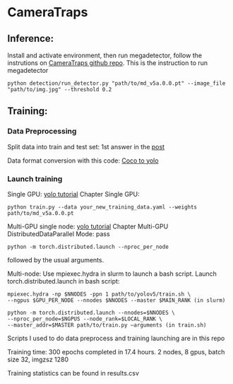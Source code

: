 # CameraTraps 
## Inference:
Install and activate environment, then run megadetector, follow the instrutions on
[CameraTraps github repo](https://github.com/microsoft/CameraTraps/blob/main/megadetector.md#using-the-model). This is the instruction to run megadetector
```
python detection/run_detector.py "path/to/md_v5a.0.0.pt" --image_file "path/to/img.jpg" --threshold 0.2 
```
 
## Training:

### Data Preprocessing
Split data into train and test set: 1st answer in the [post](https://stackoverflow.com/questions/57394135/split-image-dataset-into-train-test-datasets)
 
Data format conversion with this code: [Coco to yolo](https://github.com/qwirky-yuzu/COCO-to-YOLO)

### Launch training
Single GPU:
[yolo tutorial](https://docs.ultralytics.com/tutorials/multi-gpu-training/) Chapter Single GPU:
```
python train.py --data your_new_training_data.yaml --weights path/to/md_v5a.0.0.pt
```
 
Multi-GPU single node:
[yolo tutorial](https://docs.ultralytics.com/tutorials/multi-gpu-training/) Chapter Multi-GPU DistributedDataParallel Mode:
pass 
```
python -m torch.distributed.launch --nproc_per_node
```
followed by the usual arguments.
 
Multi-node:
Use mpiexec.hydra in slurm to launch a bash script. Launch torch.distributed.launch in bash script:
```
mpiexec.hydra -np $NNODES -ppn 1 path/to/yolov5/train.sh \
--ngpus $GPU_PER_NODE --nnodes $NNODES --master $MAIN_RANK (in slurm)
```
```
python -m torch.distributed.launch --nnodes=$NNODES \
--nproc_per_node=$NGPUS --node_rank=$LOCAL_RANK \
--master_addr=$MASTER path/to/train.py –arguments (in train.sh)
```
 
Scripts I used to do data preprocess and training launching are in this repo
 
 
Training time:
300 epochs completed in 17.4 hours.
2 nodes, 8 gpus, batch size 32, imgzsz 1280

Training statistics can be found in results.csv
 
 
 

